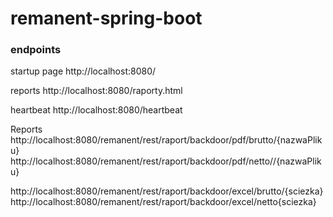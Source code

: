 # remanent-spring-boot

### endpoints

startup page
http://localhost:8080/

reports
http://localhost:8080/raporty.html

heartbeat
http://localhost:8080/heartbeat

Reports
http://localhost:8080/remanent/rest/raport/backdoor/pdf/brutto/{nazwaPliku}
http://localhost:8080/remanent/rest/raport/backdoor/pdf/netto//{nazwaPliku}

http://localhost:8080/remanent/rest/raport/backdoor/excel/brutto/{sciezka}
http://localhost:8080/remanent/rest/raport/backdoor/excel/netto{sciezka}